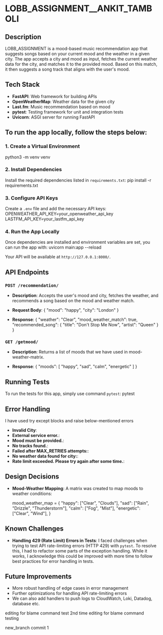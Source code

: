 # LOBB_ASSIGNMENT__ANKIT_TAMBOLI

## Description

LOBB_ASSIGNMENT is a mood-based music recommendation app that suggests songs based on your current mood and the weather in a given city. The app accepts a city and mood as input, fetches the current weather data for the city, and matches it to the provided mood. Based on this match, it then suggests a song track that aligns with the user's mood.

## Tech Stack

- **FastAPI**: Web framework for building APIs
- **OpenWeatherMap**: Weather data for the given city
- **Last.fm**: Music recommendation based on mood
- **pytest**: Testing framework for unit and integration tests
- **Uvicorn**: ASGI server for running FastAPI

## To run the app locally, follow the steps below:

### 1. Create a Virtual Environment
python3 -m venv venv


### 2. Install Dependencies
Install the required dependencies listed in `requirements.txt`:
pip install -r requirements.txt


### 3. Configure API Keys
Create a `.env` file and add the necessary API keys:
OPENWEATHER_API_KEY=your_openweather_api_key
LASTFM_API_KEY=your_lastfm_api_key

### 4. Run the App Locally
Once dependencies are installed and environment variables are set, you can run the app with:
uvicorn main:app --reload

Your API will be available at `http://127.0.0.1:8000/`.

## API Endpoints

### `POST /recommendation/`
- **Description**: Accepts the user's mood and city, fetches the weather, and recommends a song based on the mood and weather match.

- **Request Body**:
{
  "mood": "happy",
  "city": "London"
}

- **Response**:
{
  "weather": "Clear",
  "mood_weather_match": true,
  "recommended_song": {
    "title": "Don't Stop Me Now",
    "artist": "Queen"
  }
}


### `GET /getmood/`
- **Description**: Returns a list of moods that we have used in mood-weather-matrix.

- **Response**:
{
  "moods": [
    "happy",
    "sad",
    "calm",
    "energetic"
  ]
}


## Running Tests

To run the tests for this app, simply use command `pytest`:
pytest

## Error Handling

I have used try except blocks and raise below-mentioned errors

- **Invalid City**: 
- **External service error.**: 
- **Mood must be provided.**: 
- **No tracks found.**: 
- **Failed after MAX_RETRIES attempts:**: 
- **No weather data found for city:**: 
- **Rate limit exceeded. Please try again after some time.**: 

## Design Decisions

- **Mood-Weather Mapping**: A matrix was created to map moods to weather conditions:
  
  mood_weather_map = {
      "happy": ["Clear", "Clouds"],
      "sad": ["Rain", "Drizzle", "Thunderstorm"],
      "calm": ["Fog", "Mist"],
      "energetic": ["Clear", "Wind"],
  }
  

## Known Challenges

- **Handling 429 (Rate Limit) Errors in Tests**: I faced challenges when trying to test API rate-limiting errors (HTTP 429) with `pytest`. To resolve this, I had to refactor some parts of the exception handling. While it works, I acknowledge this could be improved with more time to follow best practices for error handling in tests.

## Future Improvements

- More robust handling of edge cases in error management
- Further optimizations for handling API rate-limiting errors
- We can also add handlers to push logs to CloudWatch, Loki, Datadog, database etc.


editing for blame command test
2nd time editing for blame command testing

new_branch commit 1